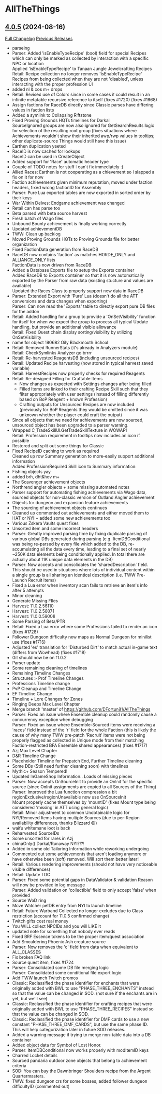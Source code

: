 # AllTheThings

## [4.0.5](https://github.com/DFortun81/AllTheThings/tree/4.0.5) (2024-08-16)
[Full Changelog](https://github.com/DFortun81/AllTheThings/compare/4.0.4...4.0.5) [Previous Releases](https://github.com/DFortun81/AllTheThings/releases)

- parseing  
- Parser: Added 'isEnableTypeRecipe' (bool) field for special Recipes which can only be marked as collected by interaction with a specific NPC or location  
    Applied 'isEnableTypeRecipe' to Tanaan Jungle Jewelcrafting Recipes  
    Retail: Recipe collection no longer removes 'isEnableTypeRecipe' Recipes from being collected when they are not 'disabled', unless interacting with the proper profession UI  
- added nl & cos m+ drops  
- Retail: Revised use of Colors since in some cases it could result in an infinite metatable recursive reference to itself (fixes #1720) (fixes #1668)  
- Assign factions for RaceDB directly since Classic parses have differing values in faction lists  
- Added a symlink to Collapsing Riftstone  
- Fixed Proving Grounds HQTs timelines for Darkal  
    SourceIgnored groups are now also ignored for GetSearchResults logic for selection of the resulting root group (fixes situations where Achievements wouldn't show their inherited awp/rwp values in tooltips; other duplicate-source Things would still have this issue)  
- Earthen duplication yeeted  
- RaceID is now cached for lookups  
    RaceID can be used in CreateObject  
- Added support for 'Race' automatic header type  
- Couple of TODO notes for stuff I can't fix immediately :(  
- Allied Races: Earthen is not cooperating as a chievement so I slapped a fix on it for now  
- Faction achievements given minimum reputation, moved under faction headers, fixed wrong factionID for Assembly  
- Parser: Pure Lua exported tables are now exported in sorted order by their keys  
- War Within Delves: Endgame achievement was changed  
- Retail can has parse too  
- Beta parsed with beta source harvest  
- Fresh batch of Wago files  
- Unbound Bounty achievement is finally working correctly  
- Updated achievementDB  
- TWW: Clean up backlog  
- Moved Proving Grounds HQTs to Proving Grounds file for better organization  
- Fixed FactionData generation from RaceDB  
- RaceDB now contains 'faction' as matches HORDE\_ONLY and ALLIANCE\_ONLY lists  
    FactionData is now driven from RaceDB  
- Added a Database Exports file to setup the Exports container  
    Added RaceDB to Exports container so that it is now automatically exported by the Parser from raw data (existing stucture and values are available)  
    Updated the Races Class to properly support new data in RaceDB  
- Parser: Extended Export with 'Pure' Lua (doesn't do all the ATT conversions and data changes when exporting)  
    Parser: Can now read the 'Exports' table to directly export pure DB files for the addon  
- Retail: Added handling for a group to provide a 'OnSetVisibility' function for itself for when we expect the group to process all typical Update handling, but provide an additional visible allowance  
    Retail: Fixed Quest chain display sorting/visibility by utilizing OnSetVisibility  
- name for object 180682 Oily Blackmouth School  
- Retail: Removed RunnerStats (it's already in Analyzers module)  
    Retail: CheckSymlinks Analyzer go brrrr  
- Retail: Re-harvested ReagentsDB (including unsourced recipes)  
- Retail: Updated Recipe harvesting (now stored in typical harvest saved variable)  
    Retail: HarvestRecipes now properly checks for required Reagents  
- Retail: Re-designed Filling for Craftable Items  
    * Now changes as expected with Settings changes after being filled  
    * Filled Items are linked to their crafting Recipe Skill such that they filter appropriately with user settings (instead of filling differently based on BoP Reagent + known Profession)  
    * Crafting outputs for Unsourced Recipes are now included (previously for BoP Reagents they would be omitted since it was unknown whether the player could craft the output)  
- Since all objects that we need for achievements are now sourced, unsourced object has been upgraded to a parser warning.  
- Wrapped C\_TradeSkillUI.GetTradeSkillTexture in WOWAPI  
    Retail: Profession requirement in tooltips now includes an icon if possible  
- Restored and split out some things for Classic  
- Fixed RecipeID caching to work as required  
    Cleaned up row Summary generation to more-easily support additional information  
    Added Profession/Required Skill icon to Summary information  
- Fishing objects yay  
- added brh, dht&hov m+  
- The Scavenger achievement objects  
- Northrend angler objects + some missing automated notes  
- Parser support for automating fishing achievements via Wago data, sourced objects for non-classic version of Outland Angler achievement  
- Objects for dungeon and expansion feature achievements  
- The sourcing of achievement objects continues  
- Cleaned up commented out achievements and either moved them to HAT or NYI + added some new achievements too  
- Various Zskera Vaults quest fixes  
- Unsorted item and some incorrect headers  
- Parser: Greatly improved parsing time by fixing duplicate parsing of various global DBs generated during parsing (e.g. ItemDBConditional was being re-parsed by every file which added to the DB, re-accumulating all the data every time, leading to a final set of nearly ~250K data elements being conditionally applied. In total there are actually about 11K unique data elements in the DB)  
- Parser: Now accepts and consolidates the 'sharedDescription' field. This should be used in situations where lots of individual content within a single group is all sharing an identical description (i.e. TWW Pre-Launch Recruit Items)  
- Fixed a Lua error when inventory scan fails to retrieve an item's info after 5 attempts  
- Minor cleaning  
- Generate Missing FIles  
- Harvest: 11.0.2.56110  
- Harvest: 11.0.2.56071  
- Harvest: 11.0.0.56008  
- Some Parsing of Beta/PTR  
- Retail: Fixed a Lua error where some Professions failed to render an icon (fixes #1728)  
- Follower Dungeon difficulty now maps as Normal Dungeon for minilist use (fixes #1716)  
- Adjusted 'es' translation for 'Disturbed Dirt' to match actual in-game text (differs from Wowhead) (fixes #1718)  
- Git should now be on 11.0.2  
- Parser update  
- Some remaining cleaning of timelines  
- Remaining Timeline Changes  
- Structures > Prof Timeline Changes  
- Professions Timeline change  
- PvP Cleanup and Timeline Change  
- EF Timeline Change  
- Timeline + Lore Changes for Zones  
- Ringing Deeps Max Level Chapter  
- Merge branch 'master' of https://github.com/DFortun81/AllTheThings  
- Parser: Fixed an issue where Ensemble cleanup could randomly cause a concurrency exception when debugging  
    Parser: Fixed an issue where Ensemble-Sourced items were receiving a 'races' field instead of the 'r' field for the whole Faction (this is likely the cause of why many TWW pre-patch 'Recruit' items were not being properly flagged as collected in Unique mode from their matching Faction-restricted BFA Ensemble shared appearances) (fixes #1717)  
- Azj Max Level Chapter  
- D&R Timeline Change  
- Placeholder Timeline for Prepatch End, Further Timeline cleaning  
- Some DBs (Still need further cleaning soon) with timelines  
- Mythic+ Season Tempered!  
- Updated InGameShop Information.. Loads of missing pieces  
- Parser: Now accepts OnSourceInit to provide an OnInit for the specific source (since OnInit assignments are copied to all Sources of the Thing)  
    Parser: Improved the Lua function compression a bit  
    regionExclusive/regionUnavailable now use OnSourceInit  
    Mount properly cache themselves by 'mountID' (fixes Mount type being considered 'missing' in ATT using general logic)  
    Retail: Minor adjustment to common Unobtainable logic for NYI/Removed Items having multiple Sources (due to per-Region availability differences, thanks Blizzard :weary:)  
- waifu whitemane loot is back  
- Reharvested SourceIDs  
- Some unsorted for rares in Azj  
- chinaOnly() Darkal/Runaway NYI?!?!  
- Added in some old Tailoring Information while reworking undergoing  
- Commented out some achievements that aren't loading anymore or have otherwise been (soft) removed. Will sort them better later!  
- Retail: Various rendering improvements (should not have very noticeable visible differences)  
- Retail: Update TOC  
- Parser: Fixed some potential gaps in DataValidator & validation Reason will now be provided in log message  
    Parser: Added validation on 'collectible' field to only accept 'false' when provided  
- Source WoD ring  
- Move Watcher petDB entry from NYI to launch timeline  
- Retail: Future Warband Collected no longer excludes due to Class restriction (account for 11.0.5 confirmed change)  
- Twitch gifts cost real money  
- You WILL collect NPCIDs and you will LIKE it  
- updated note for something that nobody ever reads  
- Fixed BRF Essence tokens to be the proper item/quest association  
- Add Smouldering Phoenix Ash creature source  
- Parser: Now removes the 'c' field from data when equivalent to ALL\_CLASSES  
- Fix broken FAQ link  
- Source quest item, fixes #1724  
- Parser: Consolidated some DB file merging logic  
    Parser: Consolidated some conditional file export logic  
- Add TWW launch Twitch promos  
- Classic: Reclassified the phase identifier for enchants that were originally added with BWL to use "PHASE\_THREE\_ENCHANTS" instead so that the value can be changed in SOD. (not sure if the enchants are in yet, but we'll see)  
- Classic: Reclassified the phase identifier for crafting recipes that were originally added with BWL to use "PHASE\_THREE\_RECIPES" instead so that the value can be changed in SOD.  
- Classic: Reclassified the phase identifier for DMF cards to use a new constant "PHASE\_THREE\_DMF\_CARDS", but use the same phase ID. This will help categorization later in future SOD releases.  
- Added a warning message if trying to merge non-table data into a DB container  
- Added object data for Symbol of Lost Honor.  
- Parser: ItemDBConditional now works properly with modItemID keys  
- Charred Locket details  
- Sourced pandaria outdoor zone objects that belong to achievement criteria  
- SOD: You can buy the Dawnbringer Shoulders recipe from the Argent Quartermasters.  
- TWW: fixed dungeon crs for some bosses, added follower dungeon difficultyID (commented out)  
